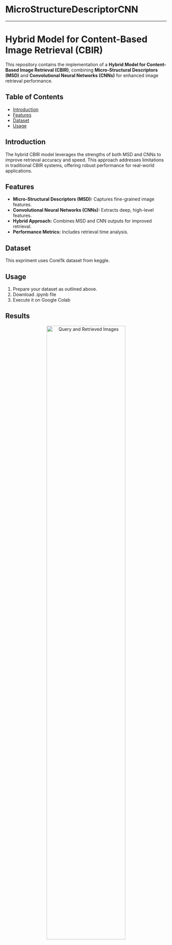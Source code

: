 # MicroStructureDescriptorCNN
---

# Hybrid Model for Content-Based Image Retrieval (CBIR)

This repository contains the implementation of a **Hybrid Model for Content-Based Image Retrieval (CBIR)**, combining **Micro-Structural Descriptors (MSD)** and **Convolutional Neural Networks (CNNs)** for enhanced image retrieval performance.

## Table of Contents

- [Introduction](#introduction)
- [Features](#features)
- [Dataset](#dataset)
- [Usage](#usage)

## Introduction

The hybrid CBIR model leverages the strengths of both MSD and CNNs to improve retrieval accuracy and speed. This approach addresses limitations in traditional CBIR systems, offering robust performance for real-world applications.

## Features

- **Micro-Structural Descriptors (MSD):** Captures fine-grained image features.
- **Convolutional Neural Networks (CNNs):** Extracts deep, high-level features.
- **Hybrid Approach:** Combines MSD and CNN outputs for improved retrieval.
- **Performance Metrics:** Includes retrieval time analysis.

## Dataset
This expriment uses Corel1k dataset from keggle.

## Usage

1. Prepare your dataset as outlined above.
2. Download .ipynb file
3. Execute it on Google Colab

## Results
<p align="center"> <img src="results/sample_result.png" alt="Query and Retrieved Images" width="70%"> </p>


